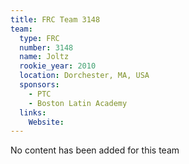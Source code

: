 ```yaml
---
title: FRC Team 3148
team:
  type: FRC
  number: 3148
  name: Joltz
  rookie_year: 2010
  location: Dorchester, MA, USA
  sponsors:
    - PTC
    - Boston Latin Academy
  links:
    Website: 
---
```

No content has been added for this team